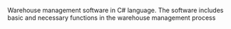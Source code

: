Warehouse management software in C# language.
The software includes basic and necessary functions in the warehouse management process
